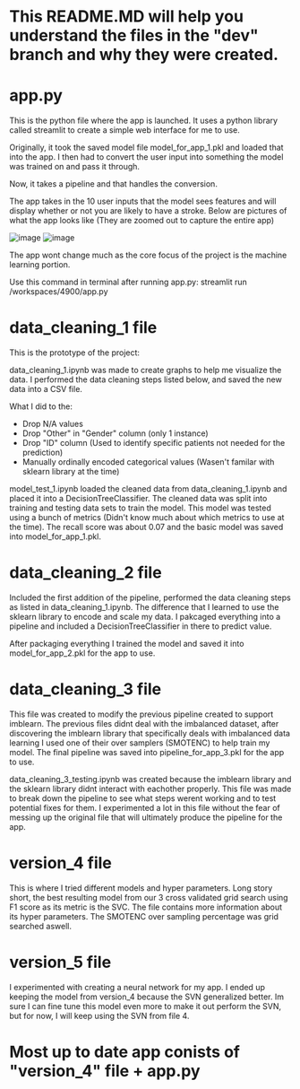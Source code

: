 # This README.MD will help you understand the files in the "dev" branch and why they were created.

# app.py
This is the python file where the app is launched. It uses a python library called streamlit to create a simple web interface for me to use.

Originally, it took the saved model file model_for_app_1.pkl and loaded that into the app. I then had to convert the user input into something the model was trained on and pass it through.

Now, it takes a pipeline and that handles the conversion.

The app takes in the 10 user inputs that the model sees features and will display whether or not you are likely to have a stroke.
Below are pictures of what the app looks like (They are zoomed out to capture the entire app)

![image](https://github.com/lewkevin6/4900/assets/112120323/baa8b045-00d8-4a8a-b880-16edcb792a66)
![image](https://github.com/lewkevin6/4900/assets/112120323/49bd4a51-51b9-4f47-abd0-7c81b79e2eed)


The app wont change much as the core focus of the project is the machine learning portion.

Use this command in terminal after running app.py: streamlit run /workspaces/4900/app.py

# data_cleaning_1 file

This is the prototype of the project:

data_cleaning_1.ipynb was made to create graphs to help me visualize the data. I performed the data cleaning steps listed below, and saved the new data into a CSV file. 

What I did to the:
- Drop N/A values
- Drop "Other" in "Gender" column (only 1 instance)
- Drop "ID" column (Used to identify specific patients not needed for the prediction)
- Manually ordinally encoded categorical values (Wasen't familar with sklearn library at the time)
  
model_test_1.ipynb loaded the cleaned data from data_cleaning_1.ipynb and placed it into a DecisionTreeClassifier. The cleaned data was split into training and testing data sets to train the model. This model was tested using a bunch of metrics (Didn't know much about which metrics to use at the time). The recall score was about 0.07 and the basic model was saved into model_for_app_1.pkl.

# data_cleaning_2 file

Included the first addition of the pipeline, performed the data cleaning steps as listed in data_cleaning_1.ipynb. The difference that I learned to use the sklearn library to encode and scale my data. I pakcaged everything into a pipeline and included a DecisionTreeClassifier in there to predict value.

After packaging everything I trained the model and saved it into model_for_app_2.pkl for the app to use.

# data_cleaning_3 file

This file was created to modify the previous pipeline created to support imblearn. The previous files didnt deal with the imbalanced dataset, after discovering the imblearn library that specifically deals with imbalanced data learning I used one of their over samplers (SMOTENC) to help train my model. The final pipeline was saved into pipeline_for_app_3.pkl for the app to use.

data_cleaning_3_testing.ipynb was created because the imblearn library and the sklearn library didnt interact with eachother properly. This file was made to break down the pipeline to see what steps werent working and to test potential fixes for them. I experimented a lot in this file without the fear of messing up the original file that will ultimately produce the pipeline for the app.

# version_4 file

This is where I tried different models and hyper parameters. Long story short, the best resulting model from our 3 cross validated grid search using F1 score as its metric is the SVC. The file contains more information about its hyper parameters. The SMOTENC over sampling percentage was grid searched aswell.

# version_5 file

I experimented with creating a neural network for my app. I ended up keeping the model from version_4 because the SVN generalized better. Im sure I can fine tune this model even more to make it out perform the SVN, but for now, I will keep using the SVN from file 4.

# Most up to date app conists of "version_4" file + app.py


